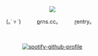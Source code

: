 <div id="header" align="center">
  
![](https://files.catbox.moe/fltmbg.png)

<p align="center"

(｡˙ ▿ ˙)   [p](https://pronouns.cc/@vee)rns.cc｡   [r](https://rentry.co/nikolaiek)entry｡
ㅤ

ㅤ
ㅤ

[![spotify-github-profile](https://spotify-github-profile.kittinanx.com/api/view?uid=31r6ifl6gdi2wmvxngkgamfz4ngi&cover_image=true&theme=natemoo-re&show_offline=true&background_color=24292e&interchange=false&bar_color_cover=true&bar_color=bd42b3)](https://github.com/kittinan/spotify-github-profile)
